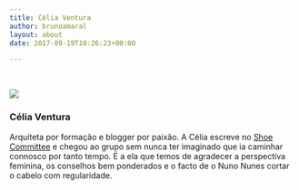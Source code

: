 ```yaml
---
title: Célia Ventura
author: brunoamaral
layout: about
date: 2017-09-19T10:26:23+00:00

---
```

&nbsp;

![][1]

### Célia Ventura

Arquiteta por formação e blogger por paixão. A Célia escreve no [Shoe Committee][2]&nbsp;e chegou ao grupo sem nunca ter imaginado que ia caminhar connosco por tanto tempo. É a ela que temos de agradecer a perspectiva feminina, os conselhos bem ponderados e o facto de o Nuno Nunes cortar o cabelo com regularidade.

&nbsp;

 [1]: https://static1.squarespace.com/static/57c16c70d1758e5dd827e72d/t/57fac5e303596eb277c4956e/1481022802839/288932_2541506014384_1312808676_o.jpg?format=original
 [2]: http://shoecommittee.com